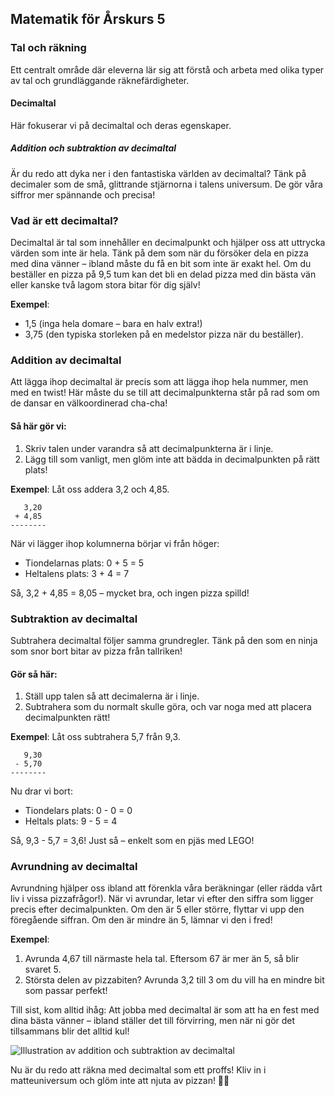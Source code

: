 ## Matematik för Årskurs 5
### Tal och räkning
Ett centralt område där eleverna lär sig att förstå och arbeta med olika typer av tal och grundläggande räknefärdigheter.
#### Decimaltal
Här fokuserar vi på decimaltal och deras egenskaper.
##### Addition och subtraktion av decimaltal

Är du redo att dyka ner i den fantastiska världen av decimaltal? Tänk på decimaler som de små, glittrande stjärnorna i talens universum. De gör våra siffror mer spännande och precisa! 

### Vad är ett decimaltal?
Decimaltal är tal som innehåller en decimalpunkt och hjälper oss att uttrycka värden som inte är hela. Tänk på dem som när du försöker dela en pizza med dina vänner – ibland måste du få en bit som inte är exakt hel. Om du beställer en pizza på 9,5 tum kan det bli en delad pizza med din bästa vän eller kanske två lagom stora bitar för dig själv!

**Exempel**: 
- 1,5 (inga hela domare – bara en halv extra!) 
- 3,75 (den typiska storleken på en medelstor pizza när du beställer).

### Addition av decimaltal
Att lägga ihop decimaltal är precis som att lägga ihop hela nummer, men med en twist! Här måste du se till att decimalpunkterna står på rad som om de dansar en välkoordinerad cha-cha!

#### Så här gör vi:
1. Skriv talen under varandra så att decimalpunkterna är i linje.
2. Lägg till som vanligt, men glöm inte att bädda in decimalpunkten på rätt plats!

**Exempel**: 
Låt oss addera 3,2 och 4,85.

```
   3,20
 + 4,85
--------
```
När vi lägger ihop kolumnerna börjar vi från höger:
- Tiondelarnas plats: 0 + 5 = 5
- Heltalens plats: 3 + 4 = 7

Så, 3,2 + 4,85 = 8,05 – mycket bra, och ingen pizza spilld!

### Subtraktion av decimaltal
Subtrahera decimaltal följer samma grundregler. Tänk på den som en ninja som snor bort bitar av pizza från tallriken!

#### Gör så här:
1. Ställ upp talen så att decimalerna är i linje.
2. Subtrahera som du normalt skulle göra, och var noga med att placera decimalpunkten rätt!

**Exempel**: 
Låt oss subtrahera 5,7 från 9,3.

```
   9,30
 - 5,70
--------
```
Nu drar vi bort:
- Tiondelars plats: 0 - 0 = 0 
- Heltals plats: 9 - 5 = 4

Så, 9,3 - 5,7 = 3,6! Just så – enkelt som en pjäs med LEGO!

### Avrundning av decimaltal
Avrundning hjälper oss ibland att förenkla våra beräkningar (eller rädda vårt liv i vissa pizzafrågor!). När vi avrundar, letar vi efter den siffra som ligger precis efter decimalpunkten. Om den är 5 eller större, flyttar vi upp den föregående siffran. Om den är mindre än 5, lämnar vi den i fred!

**Exempel**:
1. Avrunda 4,67 till närmaste hela tal. Eftersom 67 är mer än 5, så blir svaret 5.
2. Största delen av pizzabiten? Avrunda 3,2 till 3 om du vill ha en mindre bit som passar perfekt!

Till sist, kom alltid ihåg: Att jobba med decimaltal är som att ha en fest med dina bästa vänner – ibland ställer det till förvirring, men när ni gör det tillsammans blir det alltid kul!

![Illustration av addition och subtraktion av decimaltal](https://example.com/decimals_add_subtract.png) 

Nu är du redo att räkna med decimaltal som ett proffs! Kliv in i matteuniversum och glöm inte att njuta av pizzan! 🍕✨